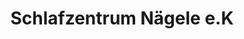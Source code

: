 ---
title: "Schlafzentrum Nägele e.K"
url: /landsberg-am-lech/schlafzentrum-naegele-e-k/
shop: Betten
---